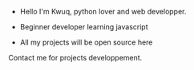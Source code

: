 - Hello I'm Kwuq, python lover and web developper. 

- Beginner developer learning javascript

- All my projects will be open source here

Contact me for projects developpement.
